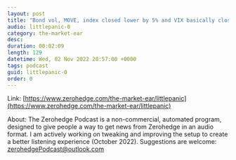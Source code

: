 ```yaml
---
layout: post
title: "Bond vol, MOVE, index closed lower by 5% and VIX basically closed unchanged."
audio: littlepanic-0
category: the-market-ear
desc: 
duration: 00:02:09
length: 129
datetime: Wed, 02 Nov 2022 20:57:00 +0000
tags: podcast
guid: littlepanic-0
order: 0
---
```



Link: [https://www.zerohedge.com/the-market-ear/littlepanic](https://www.zerohedge.com/the-market-ear/littlepanic)

About: The Zerohedge Podcast is a non-commercial, automated program, designed to give people a way to get news from Zerohedge in an audio format.  I am actively working on tweaking and improving the setup to create a better listening experience (October 2022).  Suggestions are welcome: [zerohedgePodcast@outlook.com](mailto:zerohedgePodcast@outlook.com)